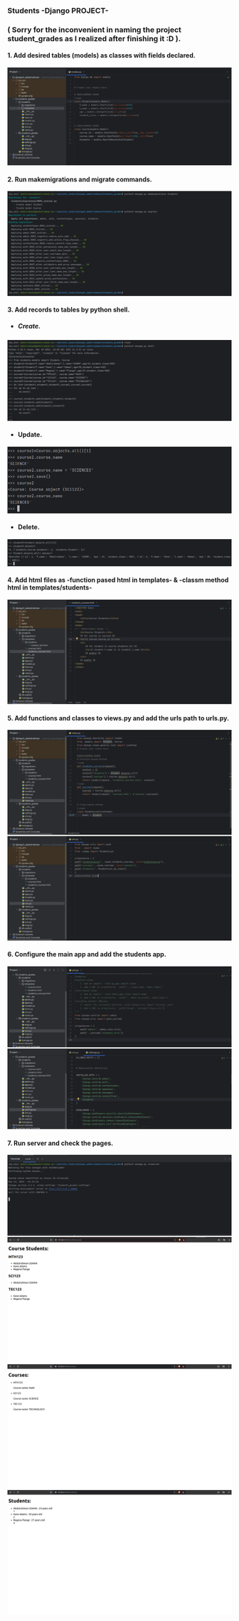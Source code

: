 ### **Students -Django PROJECT-**

### ( Sorry for the inconvenient in naming the project student_grades as I realized after finishing it :D ).

#### **1. Add desired tables (models) as classes with fields declared.**  
![](https://github.com/abdulrahman102/Django2-students/blob/master/screenshots/1.png)  
  
#### **2. Run makemigrations and migrate commands.**  
![](https://github.com/abdulrahman102/Django2-students/blob/master/screenshots/2.png)  


#### **3. Add records to tables by python shell.** 

- ##### Create.
![](https://github.com/abdulrahman102/Django2-students/blob/master/screenshots/4.png)

- #### Update.
![](https://github.com/abdulrahman102/Django2-students/blob/master/screenshots/14.png)

- #### Delete.
![](https://github.com/abdulrahman102/Django2-students/blob/master/screenshots/15.png)





#### **4. Add html files as -function pased html in templates- & -classm method html in templates/students-**  
![](https://github.com/abdulrahman102/Django2-students/blob/master/screenshots/5.png)


#### **5. Add functions and classes to views.py and add the urls path to urls.py.**  
![](https://github.com/abdulrahman102/Django2-students/blob/master/screenshots/6.png) 
![](https://github.com/abdulrahman102/Django2-students/blob/master/screenshots/7.png) 

  

#### **6. Configure the main app and add the students app.**  
![](https://github.com/abdulrahman102/Django2-students/blob/master/screenshots/8.png)  
![](https://github.com/abdulrahman102/Django2-students/blob/master/screenshots/9.png)  



#### **7. Run server and check the pages.**  
![](https://github.com/abdulrahman102/Django2-students/blob/master/screenshots/10.png)  
![](https://github.com/abdulrahman102/Django2-students/blob/master/screenshots/11.png)  
![](https://github.com/abdulrahman102/Django2-students/blob/master/screenshots/12.png)  
![](https://github.com/abdulrahman102/Django2-students/blob/master/screenshots/13.png)  



